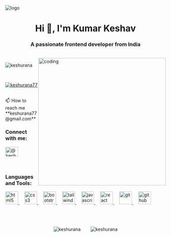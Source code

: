 ![logo](https://github.com/keshurana/keshurana/assets/105442237/9d19d022-998a-4923-ac1f-27dead8aca1e)
<br />
<h1 align="center">Hi 👋, I'm Kumar Keshav</h1>
<h3 align="center">A passionate frontend developer from India</h3><br />
<img align="right" alt="coding" width="400" src="https://www.excelptp.com/wp-content/themes/excelptp-cms-new/assets/images/accomodation/rocket.gif"/>
<p align="left"> <img src="https://komarev.com/ghpvc/?username=keshurana&label=Profile%20views&color=0e75b6&style=flat" alt="keshurana" /> </p>
<br />
<p align="left"> <a href="https://twitter.com/keshurana77" target="blank"><img src="https://img.shields.io/twitter/follow/keshurana77?logo=twitter&style=for-the-badge" alt="keshurana77" /></a> </p>
<br />
📫 How to reach me **keshurana77@gmail.com**
<br />
<h3 align="left">Connect with me:</h3>
<p align="left">
<a href="https://twitter.com/@keshurana77" target="blank"><img align="center" src="https://upload.wikimedia.org/wikipedia/commons/thumb/6/6f/Logo_of_Twitter.svg/512px-Logo_of_Twitter.svg.png" alt="@keshurana77" height="30" width="40" /></a>
</p><br />

<h3 align="left">Languages and Tools:</h3>

<p align="left" width="100%"> 
<a href="https://www.w3.org/html/" target="_blank" rel="noreferrer"> <img src="https://upload.wikimedia.org/wikipedia/commons/thumb/3/38/HTML5_Badge.svg/2048px-HTML5_Badge.svg.png" alt="html5" width="40" height="40"/> </a>&nbsp;&nbsp;&nbsp; <a href="https://www.w3schools.com/css/" target="_blank" rel="noreferrer"> <img src="https://cdn4.iconfinder.com/data/icons/iconsimple-programming/512/css-512.png" alt="css3" width="40" height="40"/> </a>&nbsp;&nbsp;&nbsp; <a href="https://getbootstrap.com" target="_blank" rel="noreferrer"> <img src="https://uxwing.com/wp-content/themes/uxwing/download/brands-and-social-media/bootstrap-5-logo-icon.png" alt="bootstrap" width="40" height="40"/> </a>&nbsp;&nbsp;&nbsp; <a href="https://tailwindcss.com/" target="_blank" rel="noreferrer"> <img src="https://www.vectorlogo.zone/logos/tailwindcss/tailwindcss-icon.svg" alt="tailwind" width="40" height="40"/> </a>&nbsp;&nbsp;&nbsp; <a href="https://developer.mozilla.org/en-US/docs/Web/JavaScript" target="_blank" rel="noreferrer"> <img src="https://w1.pngwing.com/pngs/136/126/png-transparent-javascript-logo-angularjs-nodejs-computer-programming-web-development-computer-software-jquery-yellow.png" alt="javascript" width="40" height="40"/> </a>&nbsp;&nbsp;&nbsp; <a href="https://reactjs.org/" target="_blank" rel="noreferrer"> <img src="https://upload.wikimedia.org/wikipedia/commons/thumb/a/a7/React-icon.svg/2300px-React-icon.svg.png" alt="react" width="40" height="40"/> </a>&nbsp;&nbsp;&nbsp; <a href="https://git-scm.com/" target="_blank" rel="noreferrer"> <img src="https://www.vectorlogo.zone/logos/git-scm/git-scm-icon.svg" alt="git" width="40" height="40"/> </a>&nbsp;&nbsp;&nbsp; <a href="www.github.com" target="_blank" rel="noreferrer"><img src="https://cdn.icon-icons.com/icons2/1907/PNG/512/iconfinder-github-4555889_121361.png" alt="github" width="40" height="40"/></a></p><br />
<br /><br />
<div align="center">
<img align="center" src="https://github-readme-stats.vercel.app/api?username=keshurana&show_icons=true&locale=en" alt="keshurana" />
&nbsp;&nbsp;&nbsp;&nbsp;&nbsp;&nbsp;
<img align="center" src="https://github-readme-streak-stats.herokuapp.com/?user=keshurana&" alt="keshurana" />

</div>

